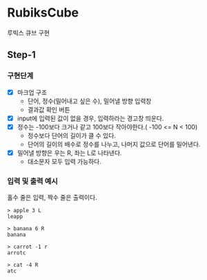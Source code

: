# RubiksCube
루빅스 큐브 구현

## Step-1
### 구현단계
- [x] 마크업 구조
  - 단어, 정수(밀어내고 싶은 수), 밀어낼 방향 입력창
  - 결과값 확인 버튼
- [x] input에 입력된 값이 없을 경우, 입력하라는 경고창 띄운다.
- [x] 정수는 -100보다 크거나 같고 100보다 작아야한다.( -100 <= N < 100)
  - 정수보다 단어의 길이가 클 수 있다.
  - 단어의 길이의 배수로 정수를 나누고, 나머지 값으로 단어를 밀어낸다.
- [x] 밀어낼 방향은 우는 R, 좌는 L로 나타낸다.
  - 대소문자 모두 입력 가능하다.

### 입력 및 출력 예시
홀수 줄은 입력, 짝수 줄은 출력이다.
```
> apple 3 L 
leapp

> banana 6 R
banana

> carrot -1 r
arrotc

> cat -4 R
atc
```
